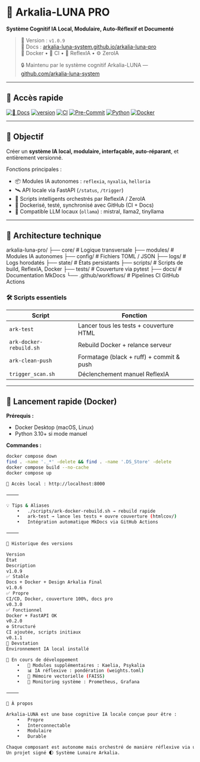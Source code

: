 # 🌌 Arkalia-LUNA PRO

**Système Cognitif IA Local, Modulaire, Auto-Réflexif et Documenté**

> 🧠 Version : `v1.0.9`  
> 📘 Docs : [arkalia-luna-system.github.io/arkalia-luna-pro](https://arkalia-luna-system.github.io/arkalia-luna-pro)  
> 🐳 Docker • 🧪 CI • 🧠 ReflexIA • ⚙️ ZeroIA  
>  
> 🔒 Maintenu par le système cognitif Arkalia-LUNA — [github.com/arkalia-luna-system](https://github.com/arkalia-luna-system)

---

## 📘 Accès rapide

[![📘 Docs](https://img.shields.io/badge/docs-online-blue?style=flat-square&logo=readthedocs)](https://arkalia-luna-system.github.io/arkalia-luna-pro/)
[![version](https://img.shields.io/badge/version-v1.0.9-purple?style=flat-square)](https://github.com/arkalia-luna-system/arkalia-luna-pro/releases)
[![CI](https://github.com/arkalia-luna-system/arkalia-luna-pro/actions/workflows/ci.yml/badge.svg)](https://github.com/arkalia-luna-system/arkalia-luna-pro/actions)
[![Pre-Commit](https://img.shields.io/badge/pre--commit-enabled-brightgreen)](https://pre-commit.com/)
[![Python](https://img.shields.io/badge/python-3.10%2B-blue.svg)](https://www.python.org/)
[![Docker](https://img.shields.io/badge/docker-ready-blue)](https://www.docker.com/)

---

## 🌟 Objectif

Créer un **système IA local, modulaire, interfaçable, auto-réparant**, et entièrement versionné.

Fonctions principales :

- 📦 Modules IA autonomes : `reflexia`, `nyxalia`, `helloria`
- 🛰️ API locale via FastAPI (`/status`, `/trigger`)
- 🔁 Scripts intelligents orchestrés par ReflexIA / ZeroIA
- 🔐 Dockerisé, testé, synchronisé avec GitHub (CI + Docs)
- 🧠 Compatible LLM locaux (`ollama`) : mistral, llama2, tinyllama

---

## 🧱 Architecture technique

arkalia-luna-pro/
├── core/                  # Logique transversale
├── modules/               # Modules IA autonomes
├── config/                # Fichiers TOML / JSON
├── logs/                  # Logs horodatés
├── state/                 # États persistants
├── scripts/               # Scripts de build, ReflexIA, Docker
├── tests/                 # Couverture via pytest
├── docs/                  # Documentation MkDocs
└── .github/workflows/     # Pipelines CI GitHub Actions

### 🛠️ Scripts essentiels

| Script | Fonction |
|--------|----------|
| `ark-test` | Lancer tous les tests + couverture HTML |
| `ark-docker-rebuild.sh` | Rebuild Docker + relance serveur |
| `ark-clean-push` | Formatage (black + ruff) + commit & push |
| `trigger_scan.sh` | Déclenchement manuel ReflexIA |

---

## 🚀 Lancement rapide (Docker)

**Prérequis :**
- Docker Desktop (macOS, Linux)
- Python 3.10+ si mode manuel

**Commandes :**

```bash
docker compose down
find . -name '._*' -delete && find . -name '.DS_Store' -delete
docker compose build --no-cache
docker compose up

📍 Accès local : http://localhost:8000

⸻

💡 Tips & Aliases
	•	./scripts/ark-docker-rebuild.sh → rebuild rapide
	•	ark-test → lance les tests + ouvre couverture (htmlcov/)
	•	Intégration automatique MkDocs via GitHub Actions

⸻

📃 Historique des versions

Version
État
Description
v1.0.9
✅ Stable
Docs + Docker + Design Arkalia Final
v1.0.6
✅ Propre
CI/CD, Docker, couverture 100%, docs pro
v0.3.0
✅ Fonctionnel
Docker + FastAPI OK
v0.2.0
⚙️ Structuré
CI ajoutée, scripts initiaux
v0.1.1
🚀 Devstation
Environnement IA local installé

🧠 En cours de développement
	•	🧩 Modules supplémentaires : Kaelia, Psykalia
	•	📊 IA réflexive : pondération (weights.toml)
	•	📁 Mémoire vectorielle (FAISS)
	•	🚦 Monitoring système : Prometheus, Grafana

⸻

🪪 À propos

Arkalia-LUNA est une base cognitive IA locale conçue pour être :
	•	Propre
	•	Interconnectable
	•	Modulaire
	•	Durable

Chaque composant est autonome mais orchestré de manière réflexive via une boucle IA adaptative.
Un projet signé 🌓 Système Lunaire Arkalia.
